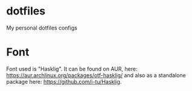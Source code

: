 # dotfiles
My personal dotfiles configs

# Font

Font used is "Hasklig". It can be found on AUR, here: https://aur.archlinux.org/packages/otf-hasklig/ and also as a standalone package here: https://github.com/i-tu/Hasklig.
